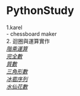 # PythonStudy
1.karel\
     - chessboard maker\
2. 迴圈與運算實作\
   *[階乘運算](Assignment2/extension1_factorial.py)*\
   *[完全數](Assignment2/extension2_number_checker.py)*\
   *[質數](Assignment2/prime_checker.py)*\
   *[三角形數](Assignment2/extension3_triangular_checker.py)*\
   *[冰雹序列](Assignment2/hailstone.py)*\
   *[水仙花數](Assignment2/extension4_narcissistic_checker.py)*
